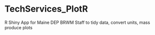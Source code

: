 # TechServices_PlotR
R Shiny App for Maine DEP BRWM Staff to tidy data, convert units, mass produce plots

